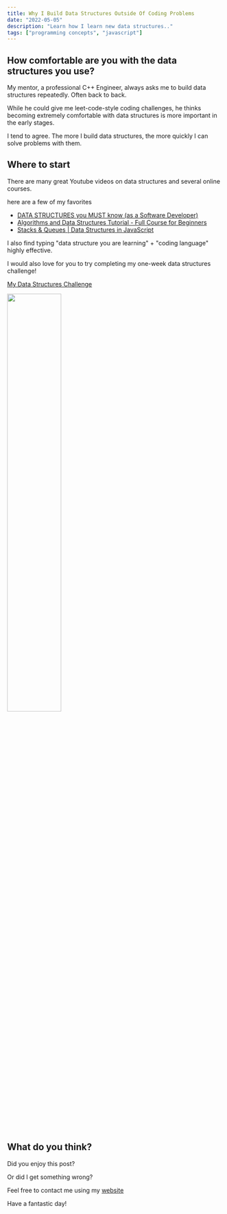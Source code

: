 ```yaml
---
title: Why I Build Data Structures Outside Of Coding Problems
date: "2022-05-05"
description: "Learn how I learn new data structures.."
tags: ["programming concepts", "javascript"]
---
```


## How comfortable are you with the data structures you use?

My mentor, a professional C++ Engineer, always asks me to build data structures repeatedly. Often back to back.

While he could give me leet-code-style coding challenges, he thinks becoming extremely comfortable with data structures is more important in the early stages.

I tend to agree. The more I build data structures, the more quickly I can solve problems with them.

## Where to start

There are many great Youtube videos on data structures and several online courses.

here are a few of my favorites

- [DATA STRUCTURES you MUST know (as a Software Developer)](https://www.youtube.com/watch?v=sVxBVvlnJsM)
- [Algorithms and Data Structures Tutorial - Full Course for Beginners](https://www.youtube.com/watch?v=8hly31xKli0)
- [Stacks & Queues | Data Structures in JavaScript](https://www.youtube.com/watch?v=1AJ4ldcH2t4)

I also find typing "data structure you are learning" + "coding language" highly effective.

I would also love for you to try completing my one-week data structures challenge!

[My Data Structures Challenge](https://github.com/zachinjapan/Data-Structures-1-Week-Challenge)

<img src="https://media.giphy.com/media/FEHn3mWdc59opqkMN0/giphy.gif" width="50%">

## What do you think?

Did you enjoy this post?

Or did I get something wrong?

Feel free to contact me using my [website](https://zstone.dev)

Have a fantastic day!
